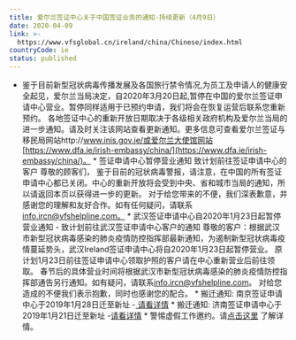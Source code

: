 ```yaml
---
title: 爱尔兰签证中心关于中国签证业务的通知-持续更新（4月9日）
date: 2020-04-09
link: >-
  https://www.vfsglobal.cn/ireland/china/Chinese/index.html
countryCode: ie
status: published
---
```

* 鉴于目前新型冠状病毒传播发展及各国旅行禁令情况,为员工及申请人的健康安全起见，爱尔兰当局决定，自2020年3月20日起,暂停在中国的爱尔兰签证申请中心营业。暂停同样适用于已预约申请，我们将会在恢复运营后联系您重新预约。 各地签证中心的重新开放日期取决于各级相关政府机构及爱尔兰当局的进一步通知。请及时关注该网站查看更新通知。更多信息可查看爱尔兰签证与移民局网站http://www.inis.gov.ie/或爱尔兰大使馆网站[https://www.dfa.ie/irish-embassy/china/](https://www.dfa.ie/irish-embassy/china/)。 * 签证申请中心暂停营业通知 致计划前往签证申请中心的客户 尊敬的顾客们， 鉴于目前的冠状病毒警报，请注意，在中国的所有签证申请中心都已关闭。中心的重新开放将会受到中央、省和城市当局的通知，所以请返回本页以获得进一步的更新。 对于给您带来的不便，我们深表歉意，并感谢您的理解和友好合作。如有任何疑问，请联系[info.ircn@vfshelpline.com。](mailto:info.ircn@vfshelpline.com。) * 武汉签证申请中心自2020年1月23日起暂停营业通知 - 致计划前往武汉签证申请中心客户的通知 尊敬的客户：根据武汉市新型冠状病毒感染的肺炎疫情防控指挥部最新通知，为遏制新型冠状病毒疫情蔓延势头，武汉Ireland签证申请中心将自2020年1月23日起暂停营业。 原计划1月23日前往签证申请中心领取护照的客户请在中心重新营业后前往领取。 春节后的具体营业时间将根据武汉市新型冠状病毒感染的肺炎疫情防控指挥部通告另行通知。如有疑问，请联系[info.ircn@vfshelpline.com](mailto:info.ircn@vfshelpline.com)。 对给您造成的不便我们表示抱歉，同时也感谢您的配合。 * 搬迁通知: 南京签证申请中心于2019年1月28日迁至新址 -[ 请看详情](http://www.vfsglobal.cn/ireland/china/chinese/visa_application_centre.html) * 搬迁通知: 济南签证申请中心于2019年1月21日迁至新址 -[请看详情](http://www.vfsglobal.cn/ireland/china/chinese/visa_application_centre.html) * 警惕虚假工作邀约。请[点击这里](terms-and-conditions.html#a5) 了解详情。
